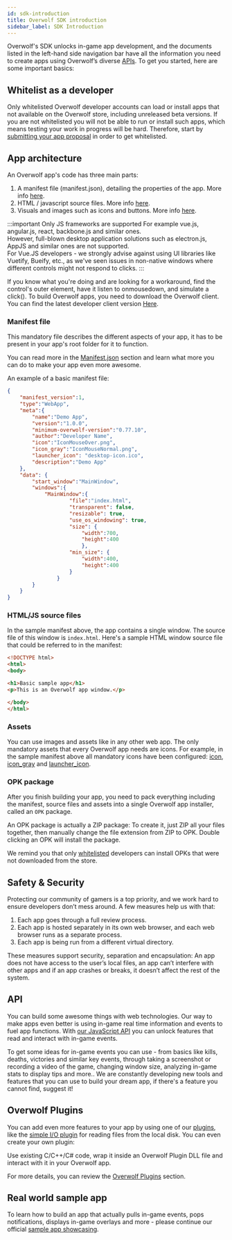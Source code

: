 ```yaml
---
id: sdk-introduction
title: Overwolf SDK introduction
sidebar_label: SDK Introduction
---
```


Overwolf's SDK unlocks in-game app development, and the documents listed in the left-hand side navigation bar have all the information you need to create apps using Overwolf’s diverse [APIs](../api/overwolf-api-overview). To get you started, here are some important basics:

## Whitelist as a developer

Only whitelisted Overwolf developer accounts can load or install apps that not available on the Overwolf store, including unreleased beta versions. If you are not whitelisted you will not be able to run or install such apps, which means testing your work in progress will be hard. Therefore, start by [submitting your app proposal](https://overwolf.github.io/docs/start/submit-app-proposal#legal) in order to get whitelisted.

## App architecture

An Overwolf app's code has three main parts:

1. A manifest file (manifest.json), detailing the properties of the app. More info [here](#manifest-file).
2. HTML / javascript source files. More info [here](#htmljs-source-files).
3. Visuals and images such as icons and buttons. More info [here](#assets).

:::important Only JS frameworks are supported
For example vue.js, angular.js, react, backbone.js and similar ones.  
However, full-blown desktop application solutions such as electron.js, AppJS and similar ones are not supported.  
For Vue.JS developers - we strongly advise against using UI libraries like Vuetify, Bueify, etc., as we've seen issues in non-native windows where different controls might not respond to clicks.
:::

If you know what you're doing and are looking for a workaround, find the control's outer element, have it listen to onmousedown, and simulate a click().
To build Overwolf apps, you need to download the Overwolf client.
You can find the latest developer client version [Here](https://download.overwolf.com/install/Download?Channel=developers).

### Manifest file

This mandatory file describes the different aspects of your app, it has to be present in your app's root folder for it to function.

You can read more in the [Manifest.json](../api/manifest-json) section and learn what more you can do to make your app even more awesome.

An example of a basic manifest file:

```json
{
	"manifest_version":1,
	"type":"WebApp",
	"meta":{
		"name":"Demo App",
		"version":"1.0.0",
		"minimum-overwolf-version":"0.77.10",
		"author":"Developer Name",
		"icon":"IconMouseOver.png",
        "icon_gray":"IconMouseNormal.png",
        "launcher_icon": "desktop-icon.ico",
		"description":"Demo App"
	},
	"data": {
		"start_window":"MainWindow",
		"windows":{
			"MainWindow":{
					"file":"index.html",
					"transparent": false,
					"resizable": true,
					"use_os_windowing": true,
					"size": {
						"width":700,
						"height":400
						},
					"min_size": {
						"width":400,
						"height":400
					}
				}
		}
	}
}
```


### HTML/JS source files

In the sample manifest above, the app contains a single window. The source file of this window is `index.html`. Here's a sample HTML  window source file that could be referred to in the manifest:

```html
<!DOCTYPE html>
<html>
<body>

<h1>Basic sample app</h1>
<p>This is an Overwolf app window.</p>

</body>
</html>
```

### Assets

You can use images and assets like in any other web app. The only mandatory assets that every Overwolf app needs are icons. For example, in the sample manifest above all mandatory icons have been configured: [icon](../api/manifest-json#meta-mouse-over), [icon_gray](../api/manifest-json#meta-gray_icon) and [launcher_icon](../api/manifest-json#meta-launcher_icon).

### OPK package

After you finish building your app, you need to pack everything including the manifest, source files and assets into a single Overwolf app installer, called an `OPK` package.

An OPK package is actually a ZIP package:  To create it, just ZIP all your files together, then manually change the file extension from ZIP to OPK. Double clicking an OPK will install the package.

We remind you that only [whitelisted](#whitelist-as-a-developer) developers can install OPKs that were not downloaded from the store.

## Safety & Security

Protecting our community of gamers is a top priority, and we work hard to ensure developers don’t mess around. A few measures help us with that:

1. Each app goes through a full review process.
2. Each app is hosted separately in its own web browser, and each web browser runs as a separate process.
3. Each app is being run from a different virtual directory.

These measures support security, separation and encapsulation: An app does not have access to the user’s local files, an app can’t interfere with other apps and if an app crashes or breaks, it doesn’t affect the rest of the system.

## API

You can build some awesome things with web technologies. Our way to make apps even better is using in-game real time information and events to fuel app functions. With [our JavaScript API](../api/overwolf-api-overview) you can unlock features that read and interact with in-game events.

To get some ideas for in-game events you can use - from basics like kills, deaths, victories and similar key events, through taking a screenshot or recording a video of the game, changing window size, analyzing in-game stats to display tips and more.. We are constantly developing new tools and features that you can use to build your dream app, if there's a feature you cannot find, suggest it!

## Overwolf Plugins

You can add even more features to your app by using one of our [plugins](../topics/plugins-overview), like the [simple I/O plugin](../topics/simple-io-plugin) for reading files from the local disk. You can even create your own plugin: 

Use existing C/C++/C# code, wrap it inside an Overwolf Plugin DLL file and interact with it in your Overwolf app.

For more details, you can review the [Overwolf Plugins](../topics/plugins-overview) section.

## Real world sample app

To learn how to build an app that actually pulls in-game events, pops notifications, displays in-game overlays and more - please continue our official [sample app showcasing](sample-app-overview).

